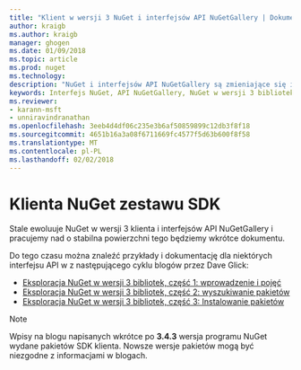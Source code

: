```yaml
---
title: "Klient w wersji 3 NuGet i interfejsów API NuGetGallery | Dokumentacja firmy Microsoft"
author: kraigb
ms.author: kraigb
manager: ghogen
ms.date: 01/09/2018
ms.topic: article
ms.prod: nuget
ms.technology: 
description: "NuGet i interfejsów API NuGetGallery są zmieniające się i nie jest jeszcze udokumentowane, ale przykłady są dostępne w blogu Dave Glick."
keywords: Interfejs NuGet, API NuGetGallery, NuGet w wersji 3 bibliotek
ms.reviewer:
- karann-msft
- unniravindranathan
ms.openlocfilehash: 3eeb4d4df06c235e3b6af50859899c12db3f8f18
ms.sourcegitcommit: 4651b16a3a08f6711669fc4577f5d63b600f8f58
ms.translationtype: MT
ms.contentlocale: pl-PL
ms.lasthandoff: 02/02/2018
---
```

# <a name="nuget-client-sdk"></a>Klienta NuGet zestawu SDK

Stale ewoluuje NuGet w wersji 3 klienta i interfejsów API NuGetGallery i pracujemy nad o stabilna powierzchni tego będziemy wkrótce dokumentu.

Do tego czasu można znaleźć przykłady i dokumentację dla niektórych interfejsu API w z następującego cyklu blogów przez Dave Glick:

- [Eksploracja NuGet w wersji 3 bibliotek, część 1: wprowadzenie i pojęć](http://daveaglick.com/posts/exploring-the-nuget-v3-libraries-part-1)
- [Eksploracja NuGet w wersji 3 bibliotek, część 2: wyszukiwanie pakietów](http://daveaglick.com/posts/exploring-the-nuget-v3-libraries-part-2)
- [Eksploracja NuGet w wersji 3 bibliotek, część 3: Instalowanie pakietów](http://daveaglick.com/posts/exploring-the-nuget-v3-libraries-part-3)

> [!Note]
> Wpisy na blogu napisanych wkrótce po **3.4.3** wersja programu NuGet wydane pakietów SDK klienta.
> Nowsze wersje pakietów mogą być niezgodne z informacjami w blogach.
